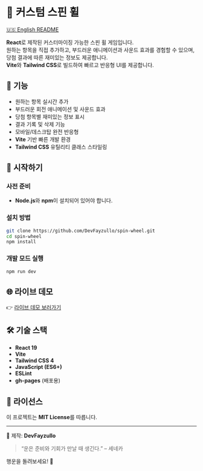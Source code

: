 # 🎡 커스텀 스핀 휠

[🇺🇸 English README](./README.md)

**React**로 제작된 커스터마이징 가능한 스핀 휠 게임입니다.  
원하는 항목을 직접 추가하고, 부드러운 애니메이션과 사운드 효과를 경험할 수 있으며, 당첨 결과에 따른 재미있는 정보도 제공합니다.  
**Vite**와 **Tailwind CSS**로 빌드하여 빠르고 반응형 UI를 제공합니다.

## 🧠 기능

- 원하는 항목 실시간 추가
- 부드러운 회전 애니메이션 및 사운드 효과
- 당첨 항목별 재미있는 정보 표시
- 결과 기록 및 삭제 기능
- 모바일/데스크탑 완전 반응형
- **Vite** 기반 빠른 개발 환경
- **Tailwind CSS** 유틸리티 클래스 스타일링

<!-- ## 📸 미리보기

![screenshot](./public/screenshot.png) -->

## 🚀 시작하기

### 사전 준비

- **Node.js**와 **npm**이 설치되어 있어야 합니다.

### 설치 방법

```bash
git clone https://github.com/DevFayzullo/spin-wheel.git
cd spin-wheel
npm install
```

### 개발 모드 실행

```bash
npm run dev
```

## 🌐 라이브 데모

👉 [라이브 데모 보러가기](https://DevFayzullo.github.io/spin-wheel)

## 🛠️ 기술 스택

- **React 19**
- **Vite**
- **Tailwind CSS 4**
- **JavaScript (ES6+)**
- **ESLint**
- **gh-pages** (배포용)

## 📄 라이선스

이 프로젝트는 **MIT License**를 따릅니다.

---

📌 제작: **DevFayzullo**

> “운은 준비와 기회가 만날 때 생긴다.” – 세네카

행운을 돌려보세요! 🎯
